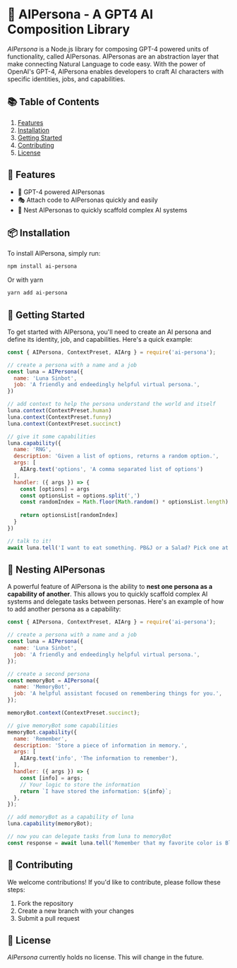 # 🤖 AIPersona - A GPT4 AI Composition Library

_AIPersona_ is a Node.js library for composing GPT-4 powered units of functionality, called AIPersonas. AIPersonas are an abstraction layer that make connecting Natural Language to code easy. With the power of OpenAI's GPT-4, AIPersona enables developers to craft AI characters with specific identities, jobs, and capabilities.

## 📚 Table of Contents

1. [Features](#features)
2. [Installation](#installation)
3. [Getting Started](#getting-started)
6. [Contributing](#contributing)
7. [License](#license)

## 🌟 Features

- 🧠 GPT-4 powered AIPersonas
- 🎭 Attach code to AIPersonas quickly and easily
- 💼 Nest AIPersonas to quickly scaffold complex AI systems

## 📦 Installation

To install AIPersona, simply run:

```sh
npm install ai-persona
```

Or with yarn

```sh
yarn add ai-persona
```

## 🚀 Getting Started

To get started with AIPersona, you'll need to create an AI persona and define its identity, job, and capabilities. Here's a quick example:

```javascript
const { AIPersona, ContextPreset, AIArg } = require('ai-persona');

// create a persona with a name and a job
const luna = AIPersona({
  name: 'Luna Sinbot',
  job: 'A friendly and endeedingly helpful virtual persona.',
})

// add context to help the persona understand the world and itself
luna.context(ContextPreset.human)
luna.context(ContextPreset.funny)
luna.context(ContextPreset.succinct)

// give it some capabilities
luna.capability({
  name: 'RNG',
  description: 'Given a list of options, returns a random option.',
  args: [
    AIArg.text('options', 'A comma separated list of options')
  ],
  handler: ({ args }) => {
    const [options] = args
    const optionsList = options.split(',')
    const randomIndex = Math.floor(Math.random() * optionsList.length)
    
    return optionsList[randomIndex]
  }
})

// talk to it!
await luna.tell('I want to eat something. PB&J or a Salad? Pick one at random.')
```

## 🎩 Nesting AIPersonas

A powerful feature of AIPersona is the ability to **nest one persona as a capability of another**. This allows you to quickly scaffold complex AI systems and delegate tasks between personas. Here's an example of how to add another persona as a capability:

```javascript
const { AIPersona, ContextPreset, AIArg } = require('ai-persona');

// create a persona with a name and a job
const luna = AIPersona({
  name: 'Luna Sinbot',
  job: 'A friendly and endeedingly helpful virtual persona.',
});

// create a second persona
const memoryBot = AIPersona({
  name: 'MemoryBot',
  job: 'A helpful assistant focused on remembering things for you.',
});

memoryBot.context(ContextPreset.succinct);

// give memoryBot some capabilities
memoryBot.capability({
  name: 'Remember',
  description: 'Store a piece of information in memory.',
  args: [
    AIArg.text('info', 'The information to remember'),
  ],
  handler: ({ args }) => {
    const [info] = args;
    // Your logic to store the information
    return `I have stored the information: ${info}`;
  },
});

// add memoryBot as a capability of luna
luna.capability(memoryBot);

// now you can delegate tasks from luna to memoryBot
const response = await luna.tell('Remember that my favorite color is Blue.');
```

## 🤝 Contributing

We welcome contributions! If you'd like to contribute, please follow these steps:

1. Fork the repository
2. Create a new branch with your changes
3. Submit a pull request

## 📄 License

_AIPersona_ currently holds no license. This will change in the future.